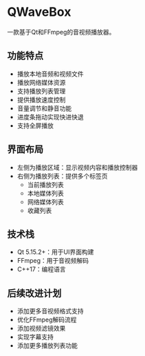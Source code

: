 # QWaveBox

一款基于Qt和FFmpeg的音视频播放器。

## 功能特点

- 播放本地音频和视频文件
- 播放网络媒体资源
- 支持播放列表管理
- 提供播放速度控制
- 音量调节和静音功能
- 进度条拖动实现快进快退
- 支持全屏播放

## 界面布局

- 左侧为播放区域：显示视频内容和播放控制器
- 右侧为播放列表：提供多个标签页
  - 当前播放列表
  - 本地媒体列表
  - 网络媒体列表
  - 收藏列表

## 技术栈

- Qt 5.15.2+：用于UI界面构建
- FFmpeg：用于音视频解码
- C++17：编程语言

## 后续改进计划

- 添加更多音视频格式支持
- 优化FFmpeg解码流程
- 添加视频滤镜效果
- 实现字幕支持
- 添加更多播放列表功能
